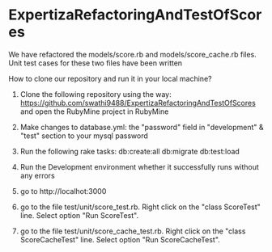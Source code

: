ExpertizaRefactoringAndTestOfScores
===================================

We have refactored the models/score.rb and models/score_cache.rb files. Unit test cases for these two files have been written

How to clone our repository and run it in your local machine?

1. Clone the following repository using the way:
https://github.com/swathi9488/ExpertizaRefactoringAndTestOfScores and open the RubyMine project in RubyMine

2. Make changes to database.yml:
the "password" field in "development" & "test" section to your mysql password

3. Run the following rake tasks:
db:create:all
db:migrate
db:test:load

4. Run the Development environment whether it successfully runs without any errors 

5. go to http://localhot:3000

6. go to the file test/unit/score_test.rb. Right click on the "class ScoreTest" line. Select option "Run ScoreTest".
   
7. go to the file test/unit/score_cache_test.rb. Right click on the "class ScoreCacheTest" line. Select option "Run ScoreCacheTest".
